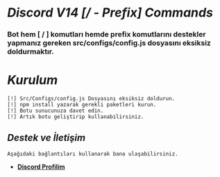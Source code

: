 # ***Discord V14 [/ - Prefix] Commands***
### **Bot hem [ / ] komutları hemde prefix komutlarını destekler yapmanız gereken src/configs/config.js dosyasını eksiksiz doldurmaktır.**
# ***Kurulum***
    [!] Src/Configs/config.js Dosyasını eksiksiz doldurun.
    [!] npm install yazarak gerekli paketleri kurun.
    [!] Botu sunucunuza davet edin.
    [!] Artık botu geliştirip kullanabilirsiniz.


## ***Destek ve İletişim***
    Aşağıdaki bağlantıları kullanarak bana ulaşabilirsiniz.
- **[Discord Profilim](https://discord.com/users/1067917947118559253)**
